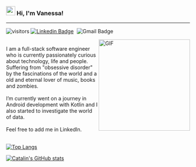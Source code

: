 ### <img src="https://user-images.githubusercontent.com/50116696/117180968-23688f80-adab-11eb-86f4-c73e86d19d46.gif" width="25" height="25"> Hi, I'm Vanessa!

<hr></hr>

![visitors](https://visitor-badge.glitch.me/badge?page_id=page.id) 
<a href="https://www.linkedin.com/in/vanessa-sharine-careaga-camelo-63a95a1b2/" rel="nofollow"><img src="https://camo.githubusercontent.com/93ca47e21e17f622a41d26d599e008e4c30b8a322186f18019bc43d54f57b0c9/68747470733a2f2f696d672e736869656c64732e696f2f62616467652f2d4c696e6b6564496e2d3065373661383f7374796c653d666c61742d737175617265266c6f676f3d4c696e6b6564696e266c6f676f436f6c6f723d7768697465" alt="Linkedin Badge" data-canonical-src="https://img.shields.io/badge/-LinkedIn-0e76a8?style=flat-square&amp;logo=Linkedin&amp;logoColor=white" style="max-width:100%;"></a>
<img src="https://camo.githubusercontent.com/faba74f6fb95df35fba91ca8d1ca0e77df78ccb528e7af1af7513bcf63a1e644/68747470733a2f2f696d672e736869656c64732e696f2f62616467652f2d476d61696c2d6331343433383f7374796c653d666c61742d737175617265266c6f676f3d476d61696c266c6f676f436f6c6f723d7768697465266c696e6b3d6d61696c746f3a65676173686972612e73617975726940676d61696c2e636f6d" alt="Gmail Badge" data-canonical-src="https://img.shields.io/badge/-Gmail-c14438?style=flat-square&amp;logo=Gmail&amp;logoColor=white&amp;link=mailto:vanessasharine@gmail.com" style="max-width:100%; margin-left:5px">

<img align="right" alt="GIF" src="https://user-images.githubusercontent.com/50116696/117180909-0e8bfc00-adab-11eb-9a4d-4796824804f8.png" width="250" >
<br>
I am a full-stack software engineer who is currently passionately curious about technology, life and people. Suffering from "obsessive disorder" by the fascinations of the world and a old and eternal lover of music, books and zombies.
<br><br>
I’m currently went on a journey in Android development with Kotlin and I also started to investigate the world of data.
<br><br>
Feel free to add me in LinkedIn.
<br><br>

[![Top Langs](https://github-readme-stats.vercel.app/api/top-langs/?username=VanSharine&hide=java,html,css&theme=radical)](https://github.com/anuraghazra/github-readme-stats)

[![Catalin's GitHub stats](https://github-readme-stats.vercel.app/api?username=VanSharine&theme=radical)](https://github.com/anuraghazra/github-readme-stats)

<!--
**VanSharine/VanSharine** is a ✨ _special_ ✨ repository because its `README.md` (this file) appears on your GitHub profile.
### <img src="https://user-images.githubusercontent.com/50116696/117180968-23688f80-adab-11eb-86f4-c73e86d19d46.gif" width="25" height="25"> Hi, I'm Vanessa!

---

🧰 Technologies & Tools

---

